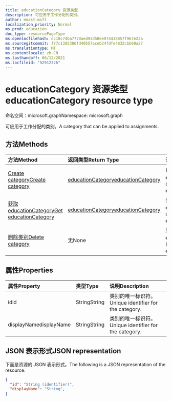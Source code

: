 ```yaml
---
title: educationCategory 资源类型
description: 可应用于工作分配的类别。
author: mmast-msft
localization_priority: Normal
ms.prod: education
doc_type: resourcePageType
ms.openlocfilehash: dc18c74ba7720aed93d58ee974438857f967e23a
ms.sourcegitcommit: f77c1385306fd40557aceb24fdfe4832cbb60a27
ms.translationtype: MT
ms.contentlocale: zh-CN
ms.lasthandoff: 06/12/2021
ms.locfileid: "52912326"
---
```

# <a name="educationcategory-resource-type"></a><span data-ttu-id="8fc15-103">educationCategory 资源类型</span><span class="sxs-lookup"><span data-stu-id="8fc15-103">educationCategory resource type</span></span>

<span data-ttu-id="8fc15-104">命名空间：microsoft.graph</span><span class="sxs-lookup"><span data-stu-id="8fc15-104">Namespace: microsoft.graph</span></span>

<span data-ttu-id="8fc15-105">可应用于工作分配的类别。</span><span class="sxs-lookup"><span data-stu-id="8fc15-105">A category that can be applied to assignments.</span></span>


## <a name="methods"></a><span data-ttu-id="8fc15-106">方法</span><span class="sxs-lookup"><span data-stu-id="8fc15-106">Methods</span></span>

| <span data-ttu-id="8fc15-107">方法</span><span class="sxs-lookup"><span data-stu-id="8fc15-107">Method</span></span>           | <span data-ttu-id="8fc15-108">返回类型</span><span class="sxs-lookup"><span data-stu-id="8fc15-108">Return Type</span></span>    |<span data-ttu-id="8fc15-109">说明</span><span class="sxs-lookup"><span data-stu-id="8fc15-109">Description</span></span>|
|:---------------|:--------|:----------|
|[<span data-ttu-id="8fc15-110">Create category</span><span class="sxs-lookup"><span data-stu-id="8fc15-110">Create category</span></span>](../api/educationclass-post-category.md) | [<span data-ttu-id="8fc15-111">educationCategory</span><span class="sxs-lookup"><span data-stu-id="8fc15-111">educationCategory</span></span>](educationcategory.md) | <span data-ttu-id="8fc15-112">创建新的 **educationCategory**。</span><span class="sxs-lookup"><span data-stu-id="8fc15-112">Create a new **educationCategory**.</span></span>|
|[<span data-ttu-id="8fc15-113">获取 educationCategory</span><span class="sxs-lookup"><span data-stu-id="8fc15-113">Get educationCategory</span></span>](../api/educationcategory-get.md) | [<span data-ttu-id="8fc15-114">educationCategory</span><span class="sxs-lookup"><span data-stu-id="8fc15-114">educationCategory</span></span>](educationcategory.md) | <span data-ttu-id="8fc15-115">获取现有的 **educationCategory**。</span><span class="sxs-lookup"><span data-stu-id="8fc15-115">Get an existing **educationCategory**.</span></span>|
|[<span data-ttu-id="8fc15-116">删除类别</span><span class="sxs-lookup"><span data-stu-id="8fc15-116">Delete category</span></span>](../api/educationcategory-delete.md) | <span data-ttu-id="8fc15-117">无</span><span class="sxs-lookup"><span data-stu-id="8fc15-117">None</span></span> | <span data-ttu-id="8fc15-118">删除 **educationCategory**。</span><span class="sxs-lookup"><span data-stu-id="8fc15-118">Remove an **educationCategory**.</span></span>|


## <a name="properties"></a><span data-ttu-id="8fc15-119">属性</span><span class="sxs-lookup"><span data-stu-id="8fc15-119">Properties</span></span>
| <span data-ttu-id="8fc15-120">属性</span><span class="sxs-lookup"><span data-stu-id="8fc15-120">Property</span></span>     | <span data-ttu-id="8fc15-121">类型</span><span class="sxs-lookup"><span data-stu-id="8fc15-121">Type</span></span>   |<span data-ttu-id="8fc15-122">说明</span><span class="sxs-lookup"><span data-stu-id="8fc15-122">Description</span></span>|
|:---------------|:--------|:----------|
|<span data-ttu-id="8fc15-123">id</span><span class="sxs-lookup"><span data-stu-id="8fc15-123">id</span></span>|<span data-ttu-id="8fc15-124">String</span><span class="sxs-lookup"><span data-stu-id="8fc15-124">String</span></span>|<span data-ttu-id="8fc15-125">类别的唯一标识符。</span><span class="sxs-lookup"><span data-stu-id="8fc15-125">Unique identifier for the category.</span></span>|
|<span data-ttu-id="8fc15-126">displayName</span><span class="sxs-lookup"><span data-stu-id="8fc15-126">displayName</span></span>|<span data-ttu-id="8fc15-127">String</span><span class="sxs-lookup"><span data-stu-id="8fc15-127">String</span></span>|<span data-ttu-id="8fc15-128">类别的唯一标识符。</span><span class="sxs-lookup"><span data-stu-id="8fc15-128">Unique identifier for the category.</span></span>|

## <a name="json-representation"></a><span data-ttu-id="8fc15-129">JSON 表示形式</span><span class="sxs-lookup"><span data-stu-id="8fc15-129">JSON representation</span></span>

<span data-ttu-id="8fc15-130">下面是资源的 JSON 表示形式。</span><span class="sxs-lookup"><span data-stu-id="8fc15-130">The following is a JSON representation of the resource.</span></span>

<!-- {
  "blockType": "resource",
  "optionalProperties": [

  ],
  "@odata.type": "microsoft.graph.educationCategory"
}-->

```json
{
  "id": "String (identifier)",
  "displayName": "String",
}

```

<!-- uuid: 8fcb5dbc-d5aa-4681-8e31-b001d5168d79
2015-10-25 14:57:30 UTC -->
<!--
{
  "type": "#page.annotation",
  "description": "educationCategory resource",
  "keywords": "",
  "section": "documentation",
  "tocPath": "",
  "suppressions": []
}
-->


